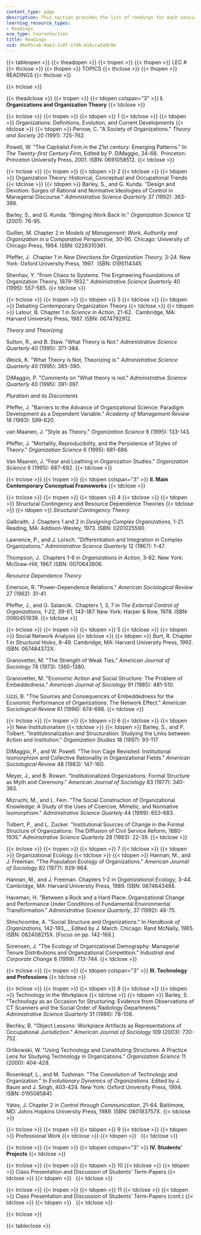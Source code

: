 ```yaml
---
content_type: page
description: This section provides the list of readings for each session of the course.
learning_resource_types:
- Readings
ocw_type: CourseSection
title: Readings
uid: 96e45ca6-0ae3-1c8f-e7d6-b16cca5a9c0e
---
```


{{< tableopen >}}
{{< theadopen >}}
{{< tropen >}}
{{< thopen >}}
LEC #
{{< thclose >}}
{{< thopen >}}
TOPICS
{{< thclose >}}
{{< thopen >}}
READINGS
{{< thclose >}}

{{< trclose >}}

{{< theadclose >}}
{{< tropen >}}
{{< tdopen colspan="3" >}}
**I. Organizations and Organization Theory**
{{< tdclose >}}

{{< trclose >}}
{{< tropen >}}
{{< tdopen >}}
1
{{< tdclose >}}
{{< tdopen >}}
Organizations: Definitions, Evolution, and Current Developments
{{< tdclose >}}
{{< tdopen >}}
Perrow, C. "A Society of Organizations." _Theory and Society_ 20 (1991): 725-762.  
  
Powell, W. "The Capitalist Firm in the 21st century: Emerging Patterns." In _The Twenty-first Century Firm,_ Edited by P. DiMaggio, 34-68.  Princeton: Princeton University Press, 2001. ISBN: 0691058512.
{{< tdclose >}}

{{< trclose >}}
{{< tropen >}}
{{< tdopen >}}
2
{{< tdclose >}}
{{< tdopen >}}
Organization Theory: Historical, Conceptual and Occupational Trends
{{< tdclose >}}
{{< tdopen >}}
Barley, S., and G. Kunda. "Design and Devotion: Surges of Rational and Normative Ideologies of Control in Managerial Discourse." _Administrative Science Quarterly_ 37 (1992): 363-399.  
  
Barley, S., and G. Kunda. "Bringing Work Back in." _Organization Science_ 12 (2001): 76-95.  
  
Guillen, M. Chapter 2 in _Models of Management: Work, Authority and Organization in a Comparative Perspective,_ 30-90. Chicago: University of Chicago Press, 1994. ISBN: 0226310361.  
  
Pfeffer, J.  Chapter 1 in _New Directions for Organization Theory,_ 3-24. New York: Oxford University Press, 1997.  ISBN: 0195114345  
  
Shenhav, Y. "From Chaos to Systems: The Engineering Foundations of Organization Theory, 1879-1932." _Administrative Science Quarterly_ 40 (1995): 557-585.
{{< tdclose >}}

{{< trclose >}}
{{< tropen >}}
{{< tdopen >}}
3
{{< tdclose >}}
{{< tdopen >}}
Debating Contemporary Organization Theory
{{< tdclose >}}
{{< tdopen >}}
Latour, B. Chapter 1 in _Science in Action_, 21-62.  Cambridge, MA: Harvard University Press, 1987. ISBN: 0674792912.  
  
_Theory and Theorizing_  
  
Sutton, R., and B. Staw. "What Theory is Not." _Administrative Science Quarterly_ 40 (1995): 371-384.  
  
Weick, K. "What Theory is Not, Theorizing is." _Administrative Science Quarterly_ 40 (1995): 385-390.  
  
DiMaggio, P. "Comments on "What theory is not." _Administrative Science Quarterly_ 40 (1995): 391-397.  
  
_Pluralism and its Discontents_  
  
Pfeffer, J. "Barriers to the Advance of Organizational Science: Paradigm Development as a Dependent Variable." _Academy of Management Review_ 18 (1993): 599-620.  
  
van Maanen, J. "Style as Theory." _Organization Science_ 6 (1995): 133-143.  
  
Pfeffer, J. "Mortality, Reproducibility, and the Persistence of Styles of Theory." _Organization Science_ 6 (1995): 681-686.  
  
Van Maanen, J. "Fear and Loathing in Organization Studies." _Organization Science_ 6 (1995): 687-692.
{{< tdclose >}}

{{< trclose >}}
{{< tropen >}}
{{< tdopen colspan="3" >}}
**II. Main Contemporary Conceptual Frameworks**
{{< tdclose >}}

{{< trclose >}}
{{< tropen >}}
{{< tdopen >}}
4
{{< tdclose >}}
{{< tdopen >}}
Structural Contingency and Resource Dependence Theories
{{< tdclose >}}
{{< tdopen >}}
_Structural Contingency Theory_  
  
Galbraith, J. Chapters 1 and 2 in _Designing Complex Organizations_, 1-21. Reading, MA: Addison-Wesley, 1973. ISBN: 0201025590.  
  
Lawrence, P., and J. Lorsch. "Differentiation and Integration in Complex Organizations." _Administrative Science Quarterly_ 12 (1967): 1-47.  
  
Thompson, J.  Chapters 1-6 in _Organizations in Action_, 3-82. New York: McGraw-Hill, 1967. ISBN: 0070643806.  
  
_Resource Dependence Theory_  
  
Emerson, R. "Power-Dependence Relations." _American Sociological Review_ 27 (1962): 31-41.  
  
Pfeffer, J., and G. Salancik.  Chapters 1, 3, 7 in _The External Control of Organizations, 1-22, 39-61, 143-187._ New York: Harper & Row, 1978. ISBN: 0060451939.
{{< tdclose >}}

{{< trclose >}}
{{< tropen >}}
{{< tdopen >}}
5
{{< tdclose >}}
{{< tdopen >}}
Social Network Analysis
{{< tdclose >}}
{{< tdopen >}}
Burt, R. Chapter 1 in _Structural Holes_, 8-49. Cambridge, MA: Harvard University Press, 1992. ISBN: 067484372X.  
  
Granovetter, M. "The Strength of Weak Ties." _American Journal of Sociology_ 78 (1973): 1360-1380.  
  
Granovetter, M. "Economic Action and Social Structure: The Problem of Embeddedness." _American Journal of Sociology_ 91 (1985): 481-510.  
  
Uzzi, B. "The Sources and Consequences of Embeddedness for the Economic Performance of Organizations: The Network Effect." _American Sociological Review_ 61 (1996): 674-698.
{{< tdclose >}}

{{< trclose >}}
{{< tropen >}}
{{< tdopen >}}
6
{{< tdclose >}}
{{< tdopen >}}
New Institutionalism
{{< tdclose >}}
{{< tdopen >}}
Barley, S., and P. Tolbert. "Institutionalization and Structuration: Studying the Links between Action and Institution." _Organization Studies_ 18 (1997): 93-117.  
  
DiMaggio, P., and W. Powell. "The Iron Cage Revisited: Institutional Isomorphism and Collective Rationality in Organizational Fields." _American Sociological Review_ 48 (1983): 147-160.  
  
Meyer, J., and B. Rowan. "Institutionalized Organizations: Formal Structure as Myth and Ceremony." _American Journal of Sociology_ 83 (1977): 340-363.  
  
Mizruchi, M., and L. Fein. "The Social Construction of Organizational Knowledge: A Study of the Uses of Coercive, Mimetic, and Normative Isomorphism." _Administrative Science Quartely_ 44 (1999): 653-683.  
  
Tolbert, P., and L. Zucker. "Institutional Sources of Change in the Formal Structure of Organizations: The Diffusion of Civil Service Reform, 1880-1935." _Administrative Science Quarterly_ 28 (1983): 22-39.
{{< tdclose >}}

{{< trclose >}}
{{< tropen >}}
{{< tdopen >}}
7
{{< tdclose >}}
{{< tdopen >}}
Organizational Ecology
{{< tdclose >}}
{{< tdopen >}}
Hannan, M., and J. Freeman. "The Population Ecology of Organizations." _American Journal of Sociology_ 82 (1977): 929-964.  
  
Hannan, M., and J. Freeman. Chapters 1-2 in _Organizational Ecology_, 3-44. Cambridge, MA: Harvard University Press, 1989. ISBN: 0674643488.  
  
Haveman, H. "Between a Rock and a Hard Place: Organizational Change and Performance Under Conditions of Fundamental Environmental Transformation." _Administrative Science Quarterly_, 37 (1992): 48-75.  
  
Stinchcombe, A. "Social Structure and Organizations." In _Handbook of Organizations,_ 142-193_._ Edited by J. March. Chicago: Rand McNally, 1965. ISBN: 082408215X. \[Focus on pp. 142-169.\]  
  
Sorensen, J. "The Ecology of Organizational Demography: Managerial Tenure Distributions and Organizational Competition." _Industrial and Corporate Change_ 8 (1999): 713-744.
{{< tdclose >}}

{{< trclose >}}
{{< tropen >}}
{{< tdopen colspan="3" >}}
**III. Technology and Professions**
{{< tdclose >}}

{{< trclose >}}
{{< tropen >}}
{{< tdopen >}}
8
{{< tdclose >}}
{{< tdopen >}}
Technology in the Workplace
{{< tdclose >}}
{{< tdopen >}}
Barley, S. "Technology as an Occasion for Structuring: Evidence from Observations of CT Scanners and the Social Order of Radiology Departments." _Administrative Science Quarterly_ 31 (1986): 78-108.  
  
Bechky, B. "Object Lessons: Workplace Artifacts as Representations of Occupational Jurisdiction." _American Journal of Sociology_ 109 (2003): 720-752.  
  
Orlikowski, W. "Using Technology and Constituting Structures: A Practice Lens for Studying Technology in Organizations." _Organization Science_ 11 (2000): 404-428.  
  
Rosenkopf, L., and M. Tushman. "The Coevolution of Technology and Organization." In _Evolutionary Dynamics of Organizations_. Edited by J. Baum and J. Singh, 403-424. New York: Oxford University Press, 1994. ISBN: 0195085841.  
  
Yates, J. Chapter 2 in _Control through Communication_, 21-64. Baltimore, MD: Johns Hopkins University Press, 1989. ISBN: 080183757X.
{{< tdclose >}}

{{< trclose >}}
{{< tropen >}}
{{< tdopen >}}
9
{{< tdclose >}}
{{< tdopen >}}
Professional Work
{{< tdclose >}}
{{< tdopen >}}
 
{{< tdclose >}}

{{< trclose >}}
{{< tropen >}}
{{< tdopen colspan="3" >}}
**IV. Students' Projects**
{{< tdclose >}}

{{< trclose >}}
{{< tropen >}}
{{< tdopen >}}
10
{{< tdclose >}}
{{< tdopen >}}
Class Presentation and Discussion of Students' Term-Papers
{{< tdclose >}}
{{< tdopen >}}
 
{{< tdclose >}}

{{< trclose >}}
{{< tropen >}}
{{< tdopen >}}
11
{{< tdclose >}}
{{< tdopen >}}
Class Presentation and Discussion of Students' Term-Papers (cont.)
{{< tdclose >}}
{{< tdopen >}}
 
{{< tdclose >}}

{{< trclose >}}

{{< tableclose >}}